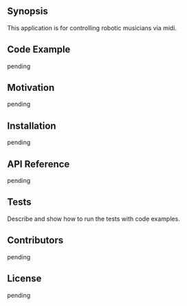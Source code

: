 ## Synopsis

This application is for controlling robotic musicians via midi.

## Code Example

pending

## Motivation

pending

## Installation

pending

## API Reference

pending

## Tests

Describe and show how to run the tests with code examples.

## Contributors

pending

## License

pending
